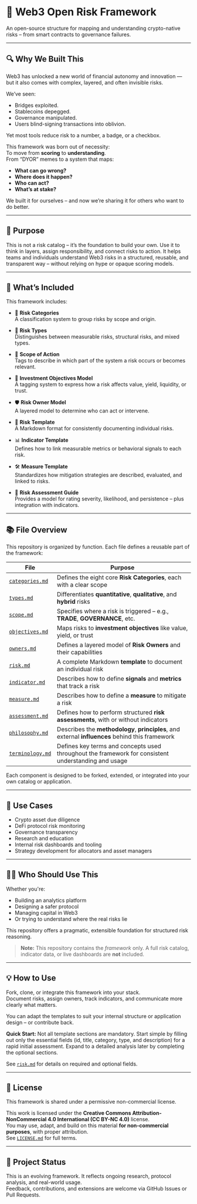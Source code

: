 # 🧠 Web3 Open Risk Framework

An open-source structure for mapping and understanding crypto-native risks – from smart contracts to governance failures.

---

## 🔍 Why We Built This

Web3 has unlocked a new world of financial autonomy and innovation — but it also comes with complex, layered, and often invisible risks.

We’ve seen:
- Bridges exploited.
- Stablecoins depegged.
- Governance manipulated.
- Users blind-signing transactions into oblivion.

Yet most tools reduce risk to a number, a badge, or a checkbox.

This framework was born out of necessity:  
To move from **scoring** to **understanding**.  
From “DYOR” memes to a system that maps:
- **What can go wrong?**
- **Where does it happen?**
- **Who can act?**
- **What’s at stake?**

We built it for ourselves – and now we’re sharing it for others who want to do better.

---

## 🧭 Purpose

This is not a risk catalog – it’s the foundation to build your own. Use it to think in layers, assign responsibility, and connect risks to action.
It helps teams and individuals understand Web3 risks in a structured, reusable, and transparent way – without relying on hype or opaque scoring models.

---

## 🧱 What’s Included

This framework includes:

- 📂 **Risk Categories**  
  A classification system to group risks by scope and origin.

- 🧮 **Risk Types**  
  Distinguishes between measurable risks, structural risks, and mixed types.

- 🔁 **Scope of Action**  
  Tags to describe in which part of the system a risk occurs or becomes relevant.

- 🎯 **Investment Objectives Model**  
  A tagging system to express how a risk affects value, yield, liquidity, or trust.

- 🛡 **Risk Owner Model**  
  A layered model to determine who can act or intervene.

- 🧾 **Risk Template**  
  A Markdown format for consistently documenting individual risks.

- 📊 **Indicator Template**  
  Defines how to link measurable metrics or behavioral signals to each risk.

- 🛠 **Measure Template**  
  Standardizes how mitigation strategies are described, evaluated, and linked to risks.

- 🫆 **Risk Assessment Guide**  
  Provides a model for rating severity, likelihood, and persistence – plus integration with indicators.

---

## 📚 File Overview

This repository is organized by function. Each file defines a reusable part of the framework:

| File                                      | Purpose                                                                 |
|-------------------------------------------|-------------------------------------------------------------------------|
| [`categories.md`](./categories.md)        | Defines the eight core **Risk Categories**, each with a clear scope     |
| [`types.md`](./types.md)                  | Differentiates **quantitative**, **qualitative**, and **hybrid** risks  |
| [`scope.md`](./scope.md)                  | Specifies where a risk is triggered – e.g., **TRADE**, **GOVERNANCE**, etc.|
| [`objectives.md`](./objectives.md)                | Maps risks to **investment objectives** like value, yield, or trust     |
| [`owners.md`](./owners.md)                | Defines a layered model of **Risk Owners** and their capabilities       |
| [`risk.md`](./risk.md)                    | A complete Markdown **template** to document an individual risk         |
| [`indicator.md`](./indicator.md)          | Describes how to define **signals** and **metrics** that track a risk   |
| [`measure.md`](./measure.md)              | Describes how to define a **measure** to mitigate a risk                |
| [`assessment.md`](./assessment.md)        | Defines how to perform structured **risk assessments**, with or without indicators |
| [`philosophy.md`](./philosophy.md) | Describes the **methodology**, **principles**, and external **influences** behind this framework |
| [`terminology.md`](./terminology.md)      | Defines key terms and concepts used throughout the framework for consistent understanding and usage |

Each component is designed to be forked, extended, or integrated into your own catalog or application.

---

## 🧰 Use Cases

- Crypto asset due diligence  
- DeFi protocol risk monitoring  
- Governance transparency  
- Research and education  
- Internal risk dashboards and tooling  
- Strategy development for allocators and asset managers

---

## 🧑‍💻 Who Should Use This

Whether you're:

- Building an analytics platform  
- Designing a safer protocol  
- Managing capital in Web3  
- Or trying to understand where the real risks lie

This repository offers a pragmatic, extensible foundation for structured risk reasoning.

> **Note:** This repository contains the _framework_ only. A full risk catalog, indicator data, or live dashboards are **not** included.

---

## 💡 How to Use

Fork, clone, or integrate this framework into your stack.  
Document risks, assign owners, track indicators, and communicate more clearly what matters.

You can adapt the templates to suit your internal structure or application design – or contribute back.

**Quick Start:**
Not all template sections are mandatory.
Start simple by filling out only the essential fields (id, title, category, type, and description) for a rapid initial assessment. Expand to a detailed analysis later by completing the optional sections.

See [`risk.md`](./risk.md) for details on required and optional fields.

---

## 📄 License

This framework is shared under a permissive non-commercial license.

This work is licensed under the **Creative Commons Attribution-NonCommercial 4.0 International (CC BY-NC 4.0)** license.  
You may use, adapt, and build on this material **for non-commercial purposes**, with proper attribution.  
See [`LICENSE.md`](./LICENSE.md) for full terms.

---

## 🚧 Project Status

This is an evolving framework. It reflects ongoing research, protocol analysis, and real-world usage.  
Feedback, contributions, and extensions are welcome via GitHub Issues or Pull Requests.
